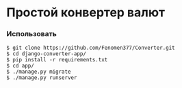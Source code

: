 <h1>Простой конвертер валют</h1>

### Использовать
```
$ git clone https://github.com/Fenomen377/Converter.git
$ cd django-converter-app/
$ pip install -r requirements.txt
$ cd app/
$ ./manage.py migrate
$ ./manage.py runserver
```
